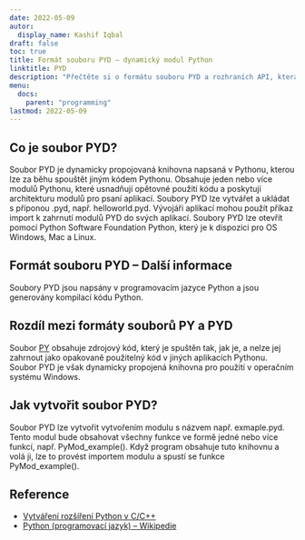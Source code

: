 ```yaml
---
date: 2022-05-09
autor:
  display_name: Kashif Iqbal
draft: false
toc: true
title: Formát souboru PYD – dynamický modul Python
linktitle: PYD
description: "Přečtěte si o formátu souboru PYD a rozhraních API, která mohou vytvářet a otevírat soubory PYD."
menu:
  docs:
    parent: "programming"
lastmod: 2022-05-09
---
```


## Co je soubor PYD?

Soubor PYD je dynamicky propojovaná knihovna napsaná v Pythonu, kterou lze za běhu spouštět jiným kódem Pythonu. Obsahuje jeden nebo více modulů Pythonu, které usnadňují opětovné použití kódu a poskytují architekturu modulů pro psaní aplikací. Soubory PYD lze vytvářet a ukládat s příponou .pyd, např. helloworld.pyd. Vývojáři aplikací mohou použít příkaz import k zahrnutí modulů PYD do svých aplikací. Soubory PYD lze otevřít pomocí Python Software Foundation Python, který je k dispozici pro OS Windows, Mac a Linux.

## Formát souboru PYD – Další informace

Soubory PYD jsou napsány v programovacím jazyce Python a jsou generovány kompilací kódu Python.

## Rozdíl mezi formáty souborů PY a PYD

Soubor [PY](/cs/programming/py/) obsahuje zdrojový kód, který je spuštěn tak, jak je, a nelze jej zahrnout jako opakovaně použitelný kód v jiných aplikacích Pythonu. Soubor PYD je však dynamicky propojená knihovna pro použití v operačním systému Windows.

## Jak vytvořit soubor PYD?

Soubor PYD lze vytvořit vytvořením modulu s názvem např. exmaple.pyd. Tento modul bude obsahovat všechny funkce ve formě jedné nebo více funkcí, např. PyMod_example(). Když program obsahuje tuto knihovnu a volá ji, lze to provést importem modulu a spustí se funkce PyMod_example().

## Reference ##

* [Vytváření rozšíření Python v C/C++](https://sebsauvage.net/python/mingw.html)
* [Python (programovací jazyk) – Wikipedie](https://en.wikipedia.org/wiki/Python_(programming_language))

